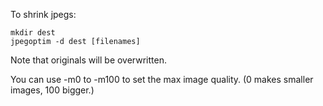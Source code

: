 To shrink jpegs:

```
mkdir dest
jpegoptim -d dest [filenames]
```

Note that originals will be overwritten.

You can use -m0 to -m100 to set the max image quality. (0 makes smaller images, 100 bigger.)

